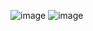![image](https://github.com/Rahul-chaurasiya/Leetcode-Practice-Problem/assets/77222540/d0e77ecf-274b-4fa5-8d6e-38ba2bb6a0df)
![image](https://github.com/Rahul-chaurasiya/Leetcode-Practice-Problem/assets/77222540/8c1fbe96-ce9c-4e39-80d9-0002601391a5)
